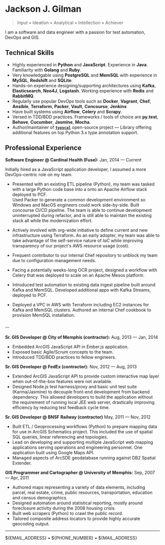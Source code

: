 Jackson J. Gilman
=================

> Input &bull; Ideation &bull; Analytical &bull; Intellection &bull; Achiever

I am a software and data engineer with a passion for test automation, DevOps and GIS. 

Technical Skills
----------------
* Highly experienced in **Python** and **JavaScript**.  Experience in **Java**.  
  Familiarity with **Golang** and **Ruby**.
* Very knowledgable using **PostgreSQL** and **MemSQL** with experience in 
  **MySQL**, **Redshift** and **SQLite**.
* Hands-on experience designing/supporting architectures using **Kafka**, 
  **Elasticsearch**, **Neo4J**, **Logstash**.  Working experience with **Redis** 
  and **RabbitMQ**.
* Regularly use popular DevOps tools such as **Docker**, **Vagrant**, **Chef**, 
  **Ansible**, **Terraform**, **Packer**, **Vault**, **Concourse**, **Jenkins**
* Have built systems using **Airflow**, **Celery** and **Scrapy**.
* Versed in TDD/BDD practices.  Frameworks / tools of choice are **py.test**, 
  **Behave**, **Cucumber**, **Jasmine**, **Mocha**.
* Author/maintainer of 
  **[`typycal`](https://github.com/cardinal-health/typycal)** open-source 
  project &mdash; Library offering additional features on top Python 3.x type 
  annotation support.

Professional Experience
-----------------------

**Software Engineer @ Cardinal Health (Fuse):**  Jan, 2014 &mdash; Current

Initially hired as a JavaScript application developer, I assumed a more 
DevOps-centric role on my team.

* Presented with an existing ETL pipeline (Python), my team was tasked with a 
large Python code base into a onto an Apache Airflow stack deployed to PCF.  
Used Packer to generate a common development environment so Windows and MacOS 
engineers could work side-by-side.  Built concourse CI/CD pipeline.  The team 
is able to continue development uninterrupted during refactor, and is still 
able to maintain the existing stack all while the modernization effort.

* Actively involved with org-wide initiative to define current and new 
infrastructure using Terraform.  As an early adopter, my team was able to take 
advantage of the self-service nature of *IaC* while improving transparency of 
our project's AWS resource usage (cost).

* Frequent contributor to our internal Chef repository to unblock my team due to 
configuration management needs.

* Facing a potentially weeks-long OCR project, designed a workflow with Celery 
that was deployed to scale on an Apache Mesos platform.

* Introduced test automation to existing data ingest pipeline built around Kafka 
and MemSQL.  Developed additional apps with Kafka Streams, deployed to PCF.

* Deployed a VPC in AWS with Terraform including EC2 instances for Kafka and 
MemSQL clusters.  Authored an internal Chef cookbook to provision MemSQL 
installation. 

<!-- empty header here to force a page break for pdf output -->

#### ...

**Sr. GIS Developer @ City of Memphis (contractor):**  Aug, 2013 &mdash; Jan, 2014

* Embedded ArcGIS JavaScript API in Ember.js application.
* Exposed basic Agile/Scrum concepts to the team.
* Introduced TDD/BDD practices to fellow engineers.

**Sr. GIS Developer @ FedEx (contractor):**  Nov, 2012 &mdash; Aug, 2013

* Extended ArcGIS JavaScript API to provide custom interactive map layer when 
  out-of-the-box features were not available. 
* Designed Node.js test harness/proxy and basic unit test suite (Karma/Jasmine) 
  to decouple front-end development from backend dependency.  This allowed 
  developers to build the application without the requirement of running local 
  JEE web server, drastically improving efficiency by reducing test feedback 
  cycle time.
  

**Sr. GIS Developer @ BNSF Railway (contractor)**  May, 2011 &mdash; Nov, 2012

* Built ETL / Geoprocessing workflows (Python) to prepare mapping data for use 
in ArcGIS Schematics project.  This included the use of spatial SQL queries, 
linear referencing and topologies.
* Lead on developing and supporting multiple JavaScript web mapping applications 
serving operations and engineering personnel.  One application built using 
Google Maps API.
* Managed aspects of ArcSDE geodatabase running against DB2 Spatial Extender.

**GIS Programmer and Cartographer @ University of Memphis:**  Sep, 2007 &mdash; Apr, 2011

* Authored maps representing a variety of data elements, including parcel, 
real estate, crime, public resources, transportation, education and census 
demographics. 
* Designed automation around statistical reporting, mostly around foreclosure 
activity during the 2008 housing crisis. 
* Built web scrapers (Python) to crawl the public record.
* Tailored composite address locators to provide highly accurate geocoding 
  output.

----

<!-- environment variable substitution here to protect my personal info -->

${EMAIL_ADDRESS} &bull; ${PHONE_NUMBER} &bull; ${MAIL_ADDRESS}
